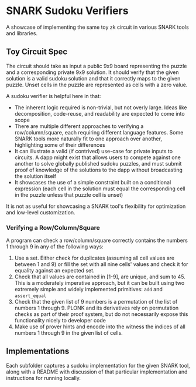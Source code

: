 # SNARK Sudoku Verifiers

A showcase of implementing the same toy zk circuit in various SNARK tools and libraries.

## Toy Circuit Spec

The circuit should take as input a public 9x9 board representing the puzzle and a corresponding
private 9x9 solution. It should verify that the given solution is a valid sudoku solution
and that it correctly maps to the given puzzle. Unset cells in the puzzle are represented as cells
with a zero value.

A sudoku verifier is helpful here in that:

- The inherent logic required is non-trivial, but not overly large. Ideas like decomposition, code-reuse, and readability are expected to come into scope
- There are multiple different approaches to verifying a row/column/square, each requiring different language features. Some SNARK tools more naturally fit to one approach over another, highlighting some of their differences
- It can illustrate a valid (if contrived) use-case for private inputs to circuits. A dapp might exist that allows users to compete against one another to solve globally published sudoku puzzles, and must submit proof of knowledge of the solutions to the dapp without broadcasting the solution itself
- It showcases the use of a simple constraint built on a conditional expression (each cell in the solution must equal the corresponding cell in the puzzle unless that puzzle cell is unset)

It is not as useful for showcasing a SNARK tool's flexibility for optimization and low-level customization.

### Verifying a Row/Column/Square

A program can check a row/column/square correctly contains the numbers 1 through 9 in any of the following ways:

1. Use a set. Either check for duplicates (assuming all cell values are between 1 and 9) or fill the set with all nine cells' values and check it for equality against an expected set.
2. Check that all values are contained in [1-9], are unique, and sum to 45. This is a moderately imperative approach, but it can be built using two extremely simple and widely implemented primitives: `add` and `assert_equal`
3. Check that the given list of 9 numbers is a permutation of the list of numbers 1 through 9. PLONK and its derivatives rely on permutation checks as part of their proof system, but do not necessarily expose this functionality nicely to developer code
4. Make use of prover hints and encode into the witness the indices of all numbers 1 through 9 in the given list of cells.

## Implementations

Each subfolder captures a sudoku implementation for the given SNARK tool, along with a README with discussion of that particular implementation and instructions for running locally.
